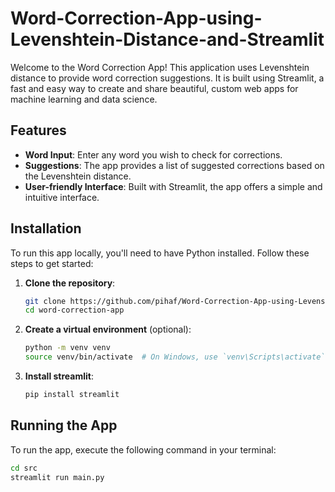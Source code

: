 # Word-Correction-App-using-Levenshtein-Distance-and-Streamlit

Welcome to the Word Correction App! This application uses Levenshtein distance to provide word correction suggestions. It is built using Streamlit, a fast and easy way to create and share beautiful, custom web apps for machine learning and data science.

## Features

- **Word Input**: Enter any word you wish to check for corrections.
- **Suggestions**: The app provides a list of suggested corrections based on the Levenshtein distance.
- **User-friendly Interface**: Built with Streamlit, the app offers a simple and intuitive interface.

## Installation

To run this app locally, you'll need to have Python installed. Follow these steps to get started:

1. **Clone the repository**:
    ```bash
    git clone https://github.com/pihaf/Word-Correction-App-using-Levenshtein-Distance-and-Streamlit.git
    cd word-correction-app
    ```

2. **Create a virtual environment** (optional):
    ```bash
    python -m venv venv
    source venv/bin/activate  # On Windows, use `venv\Scripts\activate`
    ```

3. **Install streamlit**:
    ```bash
    pip install streamlit
    ```

## Running the App

To run the app, execute the following command in your terminal:
```bash
cd src
streamlit run main.py
```
